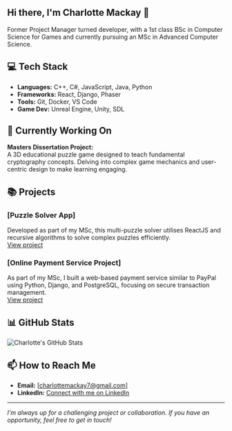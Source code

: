 ## Hi there, I'm Charlotte Mackay 👋

Former Project Manager turned developer, with a 1st class BSc in Computer Science for Games and currently pursuing an MSc in Advanced Computer Science.

## 💻 Tech Stack

- **Languages:** C++, C#, JavaScript, Java, Python  
- **Frameworks:** React, Django, Phaser  
- **Tools:** Git, Docker, VS Code
- **Game Dev:** Unreal Engine, Unity, SDL

## 🔭 Currently Working On

**Masters Dissertation Project:**  
A 3D educational puzzle game designed to teach fundamental cryptography concepts. Delving into complex game mechanics and user-centric design to make learning engaging.

## 📚 Projects

### [Puzzle Solver App]
Developed as part of my MSc, this multi-puzzle solver utilises ReactJS and recursive algorithms to solve complex puzzles efficiently.  
[View project](https://github.com/CharlotteM7/puzzle-solver)

### [Online Payment Service Project]
As part of my MSc, I built a web-based payment service similar to PayPal using Python, Django, and PostgreSQL, focusing on secure transaction management.  
[View project](https://github.com/CharlotteM7/webapps2025)

## 📊 GitHub Stats

<p align="left">
  <img src="https://github-readme-stats.vercel.app/api?username=CharlotteM7&show_icons=true" alt="Charlotte's GitHub Stats" />
</p>

## 📫 How to Reach Me

- **Email:** [charlottemackay7@gmail.com]
- **LinkedIn:** [Connect with me on LinkedIn](https://www.linkedin.com/in/charlotte-mackay)

---

*I’m always up for a challenging project or collaboration. If you have an opportunity, feel free to get in touch!*
